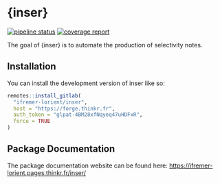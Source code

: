 
<!-- README.md is generated from README.Rmd. Please edit that file -->

# {inser}

<!-- badges: start -->

[![pipeline
status](https://forge.thinkr.fr/ifremer-lorient/inser/badges/main/pipeline.svg)](https://forge.thinkr.fr/ifremer-lorient/inser/-/commits/main)
[![coverage
report](https://forge.thinkr.fr/ifremer-lorient/inser/badges/main/coverage.svg)](http://ifremer-lorient.pages.thinkr.fr/inser/coverage.html)
<!-- badges: end -->

The goal of {inser} is to automate the production of selectivity notes.

## Installation

You can install the development version of inser like so:

``` r
remotes::install_gitlab(
  "ifremer-lorient/inser",
  host = "https://forge.thinkr.fr",
  auth_token = "glpat-4BM28xfNqyeq47uHDFxR",
  force = TRUE
)
```

## Package Documentation

The package documentation website can be found here:
<https://ifremer-lorient.pages.thinkr.fr/inser/>
